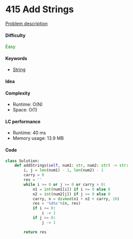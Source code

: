 415 Add Strings
=======================
[Problem description](https://leetcode.com/problems/add-strings/)

#### Difficulty
<span style="color:green">Easy</span>

#### Keywords
- [String](../categories/strings.md)

#### Idea

#### Complexity
- Runtime: O(N)
- Space: O(1)
  
#### LC performance
- Runtime: 40 ms
- Memory usage: 13.9 MB

#### Code
```python
class Solution:
    def addStrings(self, num1: str, num2: str) -> str:
        i, j = len(num1) - 1, len(num2) - 1
        carry = 0
        res = ''
        while i >= 0 or j >= 0 or carry > 0:
            n1 = int(num1[i]) if i >= 0 else 0
            n2 = int(num2[j]) if j >= 0 else 0
            carry, n = divmod(n1 + n2 + carry, 10)
            res = '%d%s'%(n, res)
            if i >= 0:
                i -= 1
            if j >= 0:
                j -= 1
        
        return res
```